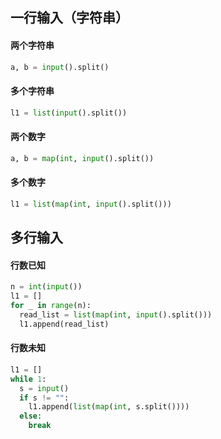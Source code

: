 ## 一行输入（字符串）
#### 两个字符串
```python
a, b = input().split()
```
#### 多个字符串
```python
l1 = list(input().split())
```
#### 两个数字
```python
a, b = map(int, input().split())
```
#### 多个数字
```python
l1 = list(map(int, input().split()))
```
## 多行输入
#### 行数已知
```python
n = int(input())
l1 = []
for _ in range(n):
  read_list = list(map(int, input().split()))
  l1.append(read_list)
```
#### 行数未知
```python
l1 = []
while 1:
  s = input()
  if s != "":
    l1.append(list(map(int, s.split())))
  else:
    break
```

